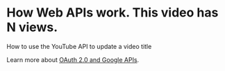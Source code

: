 # How Web APIs work. This video has N views. 

How to use the YouTube API to update a video title


Learn more about [OAuth 2.0 and Google APIs](https://fireship.io/lessons/google-apis-node-tutorial/). 
